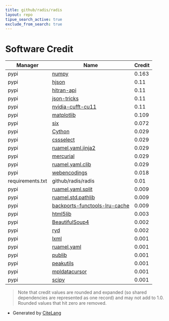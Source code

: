 ```yaml
---
title: github/radis/radis
layout: repo
tipue_search_active: true
exclude_from_search: true
---
```

# Software Credit

|Manager|Name|Credit|
|-------|----|------|
|pypi|[numpy](https://www.numpy.org)|0.163|
|pypi|[hjson](http://github.com/hjson/hjson-py)|0.11|
|pypi|[hitran-api](https://pypi.org/project/hitran-api)|0.11|
|pypi|[json-tricks](https://github.com/mverleg/pyjson_tricks)|0.11|
|pypi|[nvidia-cufft-cu11](https://developer.nvidia.com/cuda-zone)|0.11|
|pypi|[matplotlib](https://matplotlib.org)|0.109|
|pypi|[six](https://github.com/benjaminp/six)|0.072|
|pypi|[Cython](https://cython.org/)|0.029|
|pypi|[cssselect](https://github.com/scrapy/cssselect)|0.029|
|pypi|[ruamel.yaml.jinja2](https://sourceforge.net/p/ruamel-yaml-jinja2/code/ci/default/tree)|0.029|
|pypi|[mercurial](https://mercurial-scm.org/)|0.029|
|pypi|[ruamel.yaml.clib](https://sourceforge.net/p/ruamel-yaml-clib/code/ci/default/tree)|0.029|
|pypi|[webencodings](https://github.com/SimonSapin/python-webencodings)|0.018|
|requirements.txt|github/radis/radis|0.01|
|pypi|[ruamel.yaml.split](https://sourceforge.net/p/ruamel-yaml-split/code/ci/default/tree)|0.009|
|pypi|[ruamel.std.pathlib](https://sourceforge.net/p/ruamel-std-pathlib/code/ci/default/tree)|0.009|
|pypi|[backports-functools-lru-cache](https://pypi.org/project/backports-functools-lru-cache)|0.009|
|pypi|[html5lib](https://github.com/html5lib/html5lib-python)|0.003|
|pypi|[BeautifulSoup4](https://www.crummy.com/software/BeautifulSoup/bs4/)|0.002|
|pypi|[ryd](https://sourceforge.net/p/ryd/)|0.002|
|pypi|[lxml](https://lxml.de/)|0.001|
|pypi|[ruamel.yaml](https://sourceforge.net/p/ruamel-yaml/)|0.001|
|pypi|[publib](https://github.com/erwanp/publib)|0.001|
|pypi|[peakutils](https://bitbucket.org/lucashnegri/peakutils)|0.001|
|pypi|[mpldatacursor](https://github.com/joferkington/mpldatacursor/)|0.001|
|pypi|[scipy](https://www.scipy.org)|0.001|


> Note that credit values are rounded and expanded (so shared dependencies are represented as one record) and may not add to 1.0. Rounded values that hit zero are removed.


- Generated by [CiteLang](https://github.com/vsoch/citelang)
